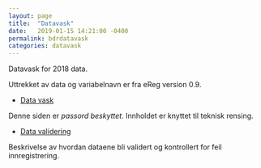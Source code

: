 ```yaml
---
layout: page
title:  "Datavask"
date:   2019-01-15 14:21:00 -0400
permalink: bdrdatavask
categories: datavask
---
```


Datavask for 2018 data. 

Uttrekket av data og variabelnavn er fra eReg version 0.9.

* [Data vask](https://bdreg.github.io/datavask/datavask_2018.html) 

Denne siden er *passord beskyttet*. Innholdet er knyttet til teknisk rensing.
  
* [Data validering](https://bdreg.github.io/datavask/data_validering2018.nb.html)

Beskrivelse av hvordan dataene bli validert og kontrollert for feil innregistrering.
